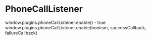 PhoneCallListener
=================

window.plugins.phoneCallListener.enable() - true
window.plugins.phoneCallListener.enable(boolean, successCallback, failureCallback)
